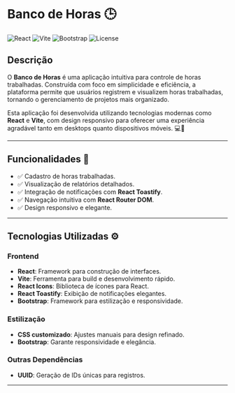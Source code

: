 # **Banco de Horas** 🕒

![React](https://img.shields.io/badge/React-v18.2.0-blue) 
![Vite](https://img.shields.io/badge/Vite-v6.0.1-purple) 
![Bootstrap](https://img.shields.io/badge/Bootstrap-v5.0-orange)
![License](https://img.shields.io/badge/license-MIT-green)

## **Descrição**
O **Banco de Horas** é uma aplicação intuitiva para controle de horas trabalhadas. Construída com foco em simplicidade e eficiência, a plataforma permite que usuários registrem e visualizem horas trabalhadas, tornando o gerenciamento de projetos mais organizado.

Esta aplicação foi desenvolvida utilizando tecnologias modernas como **React** e **Vite**, com design responsivo para oferecer uma experiência agradável tanto em desktops quanto dispositivos móveis. 💻📱

---

## **Funcionalidades** 🌟

- ✅ Cadastro de horas trabalhadas.
- ✅ Visualização de relatórios detalhados.
- ✅ Integração de notificações com **React Toastify**.
- ✅ Navegação intuitiva com **React Router DOM**.
- ✅ Design responsivo e elegante.

---

## **Tecnologias Utilizadas** ⚙️

### **Frontend**
- **React**: Framework para construção de interfaces.
- **Vite**: Ferramenta para build e desenvolvimento rápido.
- **React Icons**: Biblioteca de ícones para React.
- **React Toastify**: Exibição de notificações elegantes.
- **Bootstrap**: Framework para estilização e responsividade.

### **Estilização**
- **CSS customizado**: Ajustes manuais para design refinado.
- **Bootstrap**: Garante responsividade e elegância.

### **Outras Dependências**
- **UUID**: Geração de IDs únicas para registros.

---

